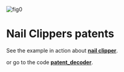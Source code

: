 
![fig0](https://xdze2.github.io/nailclipper/static/figures_extracted/US7131448-fig0.png)


# Nail Clippers patents

See the example in action about **[nail clipper](https://xdze2.github.io/nailclipper/)**.

or go to the code **[patent_decoder](https://github.com/xdze2/patent_decoder)**.
